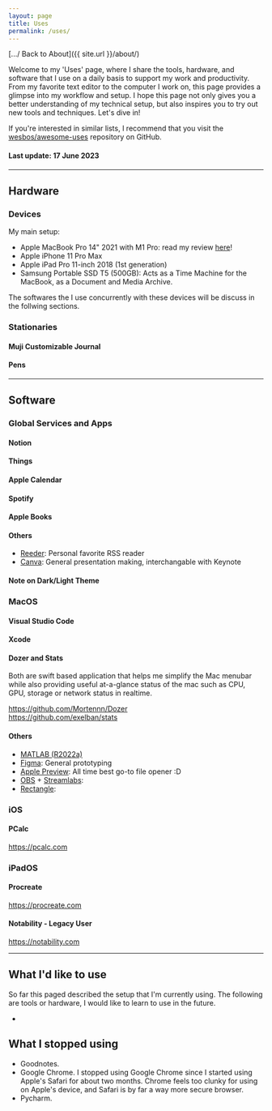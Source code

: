 ```yaml
---
layout: page
title: Uses
permalink: /uses/
---
```

[.../ Back to About]({{ site.url }}/about/)

Welcome to my 'Uses' page, where I share the tools, hardware, and software that I use on a daily basis to support my work and productivity. From my favorite text editor to the computer I work on, this page provides a glimpse into my workflow and setup. I hope this page not only gives you a better understanding of my technical setup, but also inspires you to try out new tools and techniques. Let's dive in!

If you're interested in similar lists, I recommend that you visit the [wesbos/awesome-uses](https://github.com/wesbos/awesome-uses) repository on GitHub.

#### Last update: 17 June 2023

---

## Hardware

### Devices

My main setup:

* Apple MacBook Pro 14" 2021 with M1 Pro: read my review [here]({{site.url}}/2022/05/02/macbook-pro-14.html)!
* Apple iPhone 11 Pro Max
* Apple iPad Pro 11-inch 2018 (1st generation)
* Samsung Portable SSD T5 (500GB): Acts as a Time Machine for the MacBook, as a Document and Media Archive.

The softwares the I use concurrently with these devices will be discuss in the follwing sections.

### Stationaries

#### Muji Customizable Journal

#### Pens

---

## Software

### Global Services and Apps

#### Notion

#### Things

#### Apple Calendar

#### Spotify

#### Apple Books

#### Others

* [Reeder](https://reederapp.com): Personal favorite RSS reader
* [Canva](https://www.canva.com): General presentation making, interchangable with Keynote

#### Note on Dark/Light Theme

### MacOS

#### Visual Studio Code

#### Xcode

#### Dozer and Stats

Both are swift based application that helps me simplify the Mac menubar while also providing useful at-a-glance
status of the mac such as CPU, GPU, storage or network status in realtime.

<https://github.com/Mortennn/Dozer>\
<https://github.com/exelban/stats>


#### Others

* [MATLAB (R2022a)](https://www.mathworks.com)
* [Figma](https://www.figma.com): General prototyping
* [Apple Preview](https://support.apple.com/en-gb/guide/preview/welcome/mac): All time best go-to file opener :D
* [OBS](https://obsproject.com) + [Streamlabs](https://streamlabs.com):
* [Rectangle](<https://rectangleapp.com>):

### iOS

#### PCalc

<https://pcalc.com>

### iPadOS

#### Procreate

<https://procreate.com>

#### Notability - Legacy User

<https://notability.com>

---

## What I'd like to use

So far this paged described the setup that I'm currently using. The following are tools or hardware, I would like to learn to use in the future.

* 

## What I stopped using

* Goodnotes.
* Google Chrome. I stopped using Google Chrome since I started using Apple's Safari for about two months. Chrome feels too clunky for using on Apple's device, and Safari is by far a way more secure browser.
* Pycharm. 